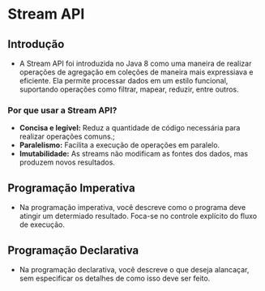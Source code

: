 # Stream API
## Introdução 
- A Stream API foi introduzida no Java 8 como uma maneira de realizar operações de agregação em coleções de maneira 
  mais expressiava e eficiente. Ela permite processar dados em um estilo funcional, suportando operações como 
  filtrar, mapear, reduzir, entre outros.
### Por que usar a Stream API?
- **Concisa e legível:** Reduz a quantidade de código necessária para realizar operações comuns.;
- **Paralelismo:** Facilita a execução de operações em paralelo.
- **Imutabilidade:** As streams não modificam as fontes dos dados, mas produzem novos resultados.

## Programação Imperativa
- Na programação imperativa, você descreve como o programa deve atingir um determiado resultado. Foca-se no controle 
  explícito do fluxo de execução.

## Programação Declarativa
- Na programação declarativa, você descreve o que deseja alancaçar, sem especificar os detalhes de como isso deve 
  ser feito.